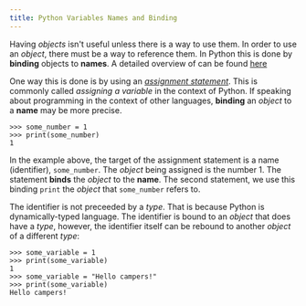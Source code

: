 ```yaml
---
title: Python Variables Names and Binding
---
```

Having _objects_ isn't useful unless there is a way to use them. In order to use an _object_, there must be a way to reference them. In Python this is done by **binding** objects to **names**. A detailed overview of can be found <a href='https://docs.python.org/3/reference/executionmodel.html' target='_blank' rel='nofollow'>here</a>

One way this is done is by using an <a href='https://docs.python.org/3/reference/simple_stmts.html#assignment-statements' target='_blank' rel='nofollow'>_assignment statement_</a>. This is commonly called _assigning a variable_ in the context of Python. If speaking about programming in the context of other languages, **binding** an _object_ to a **name** may be more precise.

    >>> some_number = 1
    >>> print(some_number)
    1

In the example above, the target of the assignment statement is a name (identifier), `some_number`. The _object_ being assigned is the number 1\. The statement **binds** the _object_ to the **name**. The second statement, we use this binding `print` the _object_ that `some_number` refers to.

The identifier is not preceeded by a _type_. That is because Python is dynamically-typed language. The identifier is bound to an _object_ that does have a _type_, however, the identifier itself can be rebound to another _object_ of a different _type_:

    >>> some_variable = 1
    >>> print(some_variable)
    1
    >>> some_variable = "Hello campers!"
    >>> print(some_variable)
    Hello campers!
